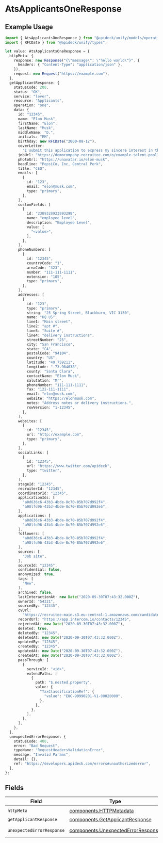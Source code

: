 # AtsApplicantsOneResponse

## Example Usage

```typescript
import { AtsApplicantsOneResponse } from "@apideck/unify/models/operations";
import { RFCDate } from "@apideck/unify/types";

let value: AtsApplicantsOneResponse = {
  httpMeta: {
    response: new Response("{\"message\": \"hello world\"}", {
      headers: { "Content-Type": "application/json" },
    }),
    request: new Request("https://example.com"),
  },
  getApplicantResponse: {
    statusCode: 200,
    status: "OK",
    service: "lever",
    resource: "Applicants",
    operation: "one",
    data: {
      id: "12345",
      name: "Elon Musk",
      firstName: "Elon",
      lastName: "Musk",
      middleName: "D.",
      initials: "EM",
      birthday: new RFCDate("2000-08-12"),
      coverLetter:
        "I submit this application to express my sincere interest in the API developer position. In the previous role, I was responsible for leadership and ...",
      jobUrl: "https://democompany.recruitee.com/o/example-talent-pool",
      photoUrl: "https://unavatar.io/elon-musk",
      headline: "PepsiCo, Inc, Central Perk",
      title: "CEO",
      emails: [
        {
          id: "123",
          email: "elon@musk.com",
          type: "primary",
        },
      ],
      customFields: [
        {
          id: "2389328923893298",
          name: "employee_level",
          description: "Employee Level",
          value: [
            "<value>",
          ],
        },
      ],
      phoneNumbers: [
        {
          id: "12345",
          countryCode: "1",
          areaCode: "323",
          number: "111-111-1111",
          extension: "105",
          type: "primary",
        },
      ],
      addresses: [
        {
          id: "123",
          type: "primary",
          string: "25 Spring Street, Blackburn, VIC 3130",
          name: "HQ US",
          line1: "Main street",
          line2: "apt #",
          line3: "Suite #",
          line4: "delivery instructions",
          streetNumber: "25",
          city: "San Francisco",
          state: "CA",
          postalCode: "94104",
          country: "US",
          latitude: "40.759211",
          longitude: "-73.984638",
          county: "Santa Clara",
          contactName: "Elon Musk",
          salutation: "Mr",
          phoneNumber: "111-111-1111",
          fax: "122-111-1111",
          email: "elon@musk.com",
          website: "https://elonmusk.com",
          notes: "Address notes or delivery instructions.",
          rowVersion: "1-12345",
        },
      ],
      websites: [
        {
          id: "12345",
          url: "http://example.com",
          type: "primary",
        },
      ],
      socialLinks: [
        {
          id: "12345",
          url: "https://www.twitter.com/apideck",
          type: "twitter",
        },
      ],
      stageId: "12345",
      recruiterId: "12345",
      coordinatorId: "12345",
      applicationIds: [
        "a0d636c6-43b3-4bde-8c70-85b707d992f4",
        "a98lfd96-43b3-4bde-8c70-85b707d992e6",
      ],
      applications: [
        "a0d636c6-43b3-4bde-8c70-85b707d992f4",
        "a98lfd96-43b3-4bde-8c70-85b707d992e6",
      ],
      followers: [
        "a0d636c6-43b3-4bde-8c70-85b707d992f4",
        "a98lfd96-43b3-4bde-8c70-85b707d992e6",
      ],
      sources: [
        "Job site",
      ],
      sourceId: "12345",
      confidential: false,
      anonymized: true,
      tags: [
        "New",
      ],
      archived: false,
      lastInteractionAt: new Date("2020-09-30T07:43:32.000Z"),
      ownerId: "54321",
      sourcedBy: "12345",
      cvUrl:
        "https://recruitee-main.s3.eu-central-1.amazonaws.com/candidates/36615291/pdf_cv_38swhu4w42k1.pdf?response-content-disposition=inline&response-content-type=application%2Fpdf&X-Amz-Algorithm=AWS4-HMAC-SHA256&X-Amz-Credential=AKIAQYHB7CA5RLR4Y3ON%2F20220514%2Feu-central-1%2Fs3%2Faws4_request&X-Amz-Date=20220514T235654Z&X-Amz-Expires=36000&X-Amz-SignedHeaders=host&X-Amz-Signature=72c0621f5976db75b54de487eb821a8e73480d7f2a6a4a9713ab997944b0561f",
      recordUrl: "https://app.intercom.io/contacts/12345",
      rejectedAt: new Date("2020-09-30T07:43:32.000Z"),
      deleted: true,
      deletedBy: "12345",
      deletedAt: new Date("2020-09-30T07:43:32.000Z"),
      updatedBy: "12345",
      createdBy: "12345",
      updatedAt: new Date("2020-09-30T07:43:32.000Z"),
      createdAt: new Date("2020-09-30T07:43:32.000Z"),
      passThrough: [
        {
          serviceId: "<id>",
          extendPaths: [
            {
              path: "$.nested.property",
              value: {
                "TaxClassificationRef": {
                  "value": "EUC-99990201-V1-00020000",
                },
              },
            },
          ],
        },
      ],
    },
  },
  unexpectedErrorResponse: {
    statusCode: 400,
    error: "Bad Request",
    typeName: "RequestHeadersValidationError",
    message: "Invalid Params",
    detail: {},
    ref: "https://developers.apideck.com/errors#unauthorizederror",
  },
};
```

## Fields

| Field                                                                                    | Type                                                                                     | Required                                                                                 | Description                                                                              |
| ---------------------------------------------------------------------------------------- | ---------------------------------------------------------------------------------------- | ---------------------------------------------------------------------------------------- | ---------------------------------------------------------------------------------------- |
| `httpMeta`                                                                               | [components.HTTPMetadata](../../models/components/httpmetadata.md)                       | :heavy_check_mark:                                                                       | N/A                                                                                      |
| `getApplicantResponse`                                                                   | [components.GetApplicantResponse](../../models/components/getapplicantresponse.md)       | :heavy_minus_sign:                                                                       | Applicants                                                                               |
| `unexpectedErrorResponse`                                                                | [components.UnexpectedErrorResponse](../../models/components/unexpectederrorresponse.md) | :heavy_minus_sign:                                                                       | Unexpected error                                                                         |